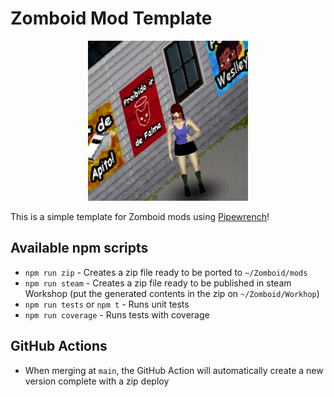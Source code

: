 # Zomboid Mod Template
<p align="center">
  <img src="./contents/preview.png">
</p>

This is a simple template for Zomboid mods using [Pipewrench](https://github.com/asledgehammer/PipeWrench)!

## Available npm scripts
- `npm run zip` - Creates a zip file ready to be ported to `~/Zomboid/mods`
- `npm run steam` - Creates a zip file ready to be published in steam Workshop (put the generated contents in the zip on `~/Zomboid/Workhop`)
- `npm run tests` or `npm t` - Runs unit tests
- `npm run coverage` - Runs tests with coverage

## GitHub Actions
- When merging at `main`, the GitHub Action will automatically create a new version complete with a zip deploy